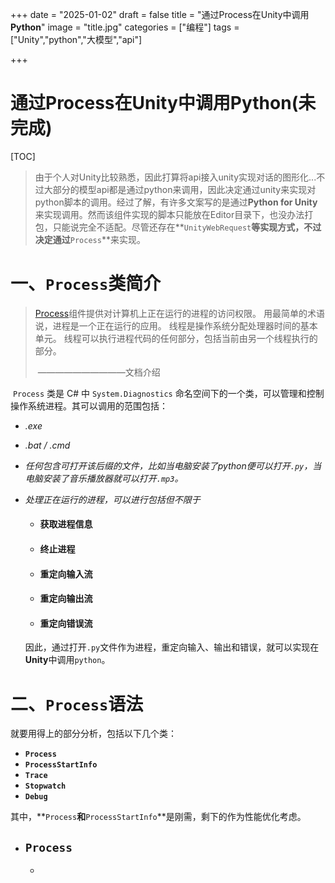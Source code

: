

+++
date = "2025-01-02"
draft = false
title = "通过Process在Unity中调用**Python**"
image = "title.jpg"
categories = ["编程"]
tags = ["Unity","python","大模型","api"]

+++

# 通过Process在Unity中调用**Python**(未完成)

[TOC]



> 由于个人对Unity比较熟悉，因此打算将api接入unity实现对话的图形化...不过大部分的模型api都是通过python来调用，因此决定通过unity来实现对python脚本的调用。经过了解，有许多文案写的是通过**Python for Unity**来实现调用。然而该组件实现的脚本只能放在Editor目录下，也没办法打包，只能说完全不适配。尽管还存在**`UnityWebRequest`**等实现方式，不过决定通过**`Process`**来实现。

# 一、`Process`类简介

> [Process](https://learn.microsoft.com/zh-cn/dotnet/api/system.diagnostics.process?view=net-8.0)组件提供对计算机上正在运行的进程的访问权限。 用最简单的术语说，进程是一个正在运行的应用。 线程是操作系统分配处理器时间的基本单元。 线程可以执行进程代码的任何部分，包括当前由另一个线程执行的部分。
>
> ​														——————————文档介绍

​	`Process` 类是 C# 中 `System.Diagnostics` 命名空间下的一个类，可以管理和控制操作系统进程。其可以调用的范围包括：

- *.exe*

- *.bat / .cmd*

- *任何包含可打开该后缀的文件，比如当电脑安装了python便可以打开`.py`，当电脑安装了音乐播放器就可以打开`.mp3`。*

- *处理正在运行的进程，可以进行包括但不限于*

  - #### **获取进程信息**

  - #### **终止进程**

  - #### **重定向输入流**

  - #### **重定向输出流**

  - #### **重定向错误流**

  因此，通过打开`.py`文件作为进程，重定向输入、输出和错误，就可以实现在**Unity**中调用`python`。

# 二、`Process`语法



就要用得上的部分分析，包括以下几个类：

- **`Process`**
- **`ProcessStartInfo`**
- **`Trace`**
- **`Stopwatch`**
- **`Debug`**

其中，**`Process`**和**`ProcessStartInfo`**是刚需，剩下的作为性能优化考虑。

- ## **`Process`**

  - 
